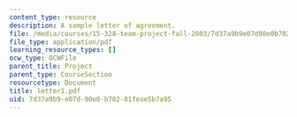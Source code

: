 ```yaml
---
content_type: resource
description: A sample letter of agreement.
file: /media/courses/15-328-team-project-fall-2003/7d37a9b9e07d90e0b70281feae5b7a95_letter1.pdf
file_type: application/pdf
learning_resource_types: []
ocw_type: OCWFile
parent_title: Project
parent_type: CourseSection
resourcetype: Document
title: letter1.pdf
uid: 7d37a9b9-e07d-90e0-b702-81feae5b7a95
---
```

